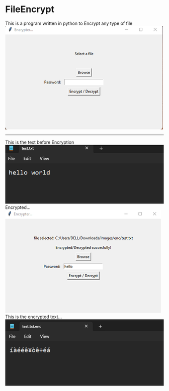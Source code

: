 # FileEncrypt
This is a program written in python to Encrypt any type of file
![My image](./screenshots/img1.png)
_________________________________________________________________
This is the text before Encryption<br>
![My image](./screenshots/img2.png)<br>
Encrypted...<br>
![My image](./screenshots/img3.png)<br>
This is the encrypted text...<br>
![My image](./screenshots/img4.png)<br>
